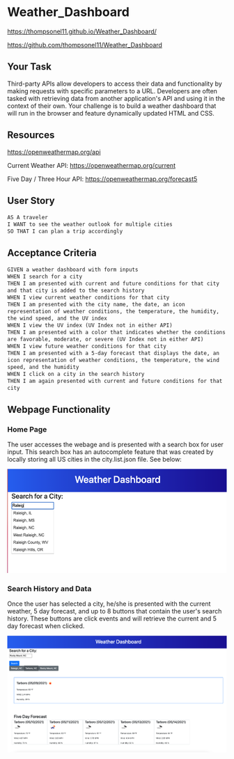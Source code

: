 # Weather_Dashboard

https://thompsonel11.github.io/Weather_Dashboard/

https://github.com/thompsonel11/Weather_Dashboard

## Your Task

Third-party APIs allow developers to access their data and functionality by making requests with specific parameters to a URL. Developers are often tasked with retrieving data from another application's API and using it in the context of their own. Your challenge is to build a weather dashboard that will run in the browser and feature dynamically updated HTML and CSS.

## Resources

https://openweathermap.org/api

Current Weather API: https://openweathermap.org/current

Five Day / Three Hour API: https://openweathermap.org/forecast5

## User Story

```
AS A traveler
I WANT to see the weather outlook for multiple cities
SO THAT I can plan a trip accordingly
```

## Acceptance Criteria

```
GIVEN a weather dashboard with form inputs
WHEN I search for a city
THEN I am presented with current and future conditions for that city and that city is added to the search history
WHEN I view current weather conditions for that city
THEN I am presented with the city name, the date, an icon representation of weather conditions, the temperature, the humidity, the wind speed, and the UV index
WHEN I view the UV index (UV Index not in either API)
THEN I am presented with a color that indicates whether the conditions are favorable, moderate, or severe (UV Index not in either API)
WHEN I view future weather conditions for that city
THEN I am presented with a 5-day forecast that displays the date, an icon representation of weather conditions, the temperature, the wind speed, and the humidity
WHEN I click on a city in the search history
THEN I am again presented with current and future conditions for that city
```
## Webpage Functionality

### Home Page

The user accesses the webage and is presented with a search box for user input. This search box has an autocomplete feature that was created by locally storing all US cities in the city.list.json file. See below: 

![](assets/pics/Autocomplete.png)

### Search History and Data

Once the user has selected a city, he/she is presented with the current weather, 5 day forecast, and up to 8 buttons that contain the user's search history. These buttons are click events and will retrieve the current and 5 day forecast when clicked. 

![](assets/pics/searchHistory.png)